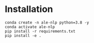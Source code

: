 # Installation

```
conda create -n ale-nlp python=3.8 -y
conda activate ale-nlp
pip install -r requirements.txt
pip install -e .
```